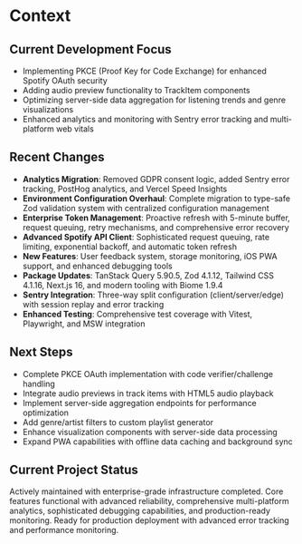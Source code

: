 # Context

## Current Development Focus

- Implementing PKCE (Proof Key for Code Exchange) for enhanced Spotify OAuth security
- Adding audio preview functionality to TrackItem components
- Optimizing server-side data aggregation for listening trends and genre visualizations
- Enhanced analytics and monitoring with Sentry error tracking and multi-platform web vitals

## Recent Changes

- **Analytics Migration**: Removed GDPR consent logic, added Sentry error tracking, PostHog analytics, and Vercel Speed Insights
- **Environment Configuration Overhaul**: Complete migration to type-safe Zod validation system with centralized configuration management
- **Enterprise Token Management**: Proactive refresh with 5-minute buffer, request queuing, retry mechanisms, and comprehensive error recovery
- **Advanced Spotify API Client**: Sophisticated request queuing, rate limiting, exponential backoff, and automatic token refresh
- **New Features**: User feedback system, storage monitoring, iOS PWA support, and enhanced debugging tools
- **Package Updates**: TanStack Query 5.90.5, Zod 4.1.12, Tailwind CSS 4.1.16, Next.js 16, and modern tooling with Biome 1.9.4
- **Sentry Integration**: Three-way split configuration (client/server/edge) with session replay and error tracking
- **Enhanced Testing**: Comprehensive test coverage with Vitest, Playwright, and MSW integration

## Next Steps

- Complete PKCE OAuth implementation with code verifier/challenge handling
- Integrate audio previews in track items with HTML5 audio playback
- Implement server-side aggregation endpoints for performance optimization
- Add genre/artist filters to custom playlist generator
- Enhance visualization components with server-side data processing
- Expand PWA capabilities with offline data caching and background sync

## Current Project Status

Actively maintained with enterprise-grade infrastructure completed. Core features functional with advanced reliability, comprehensive multi-platform analytics, sophisticated debugging capabilities, and production-ready monitoring. Ready for production deployment with advanced error tracking and performance monitoring.

